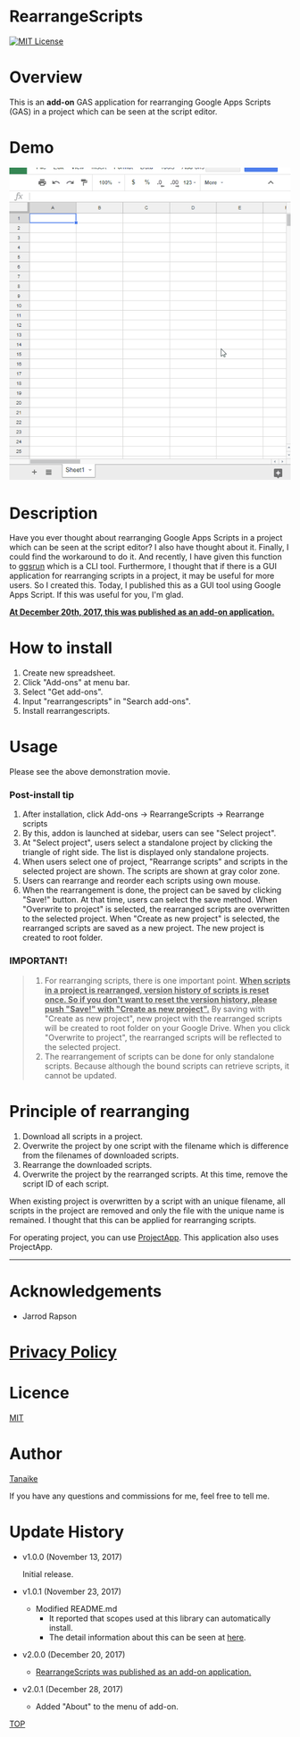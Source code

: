 RearrangeScripts
=====

<a name="TOP"></a>
[![MIT License](http://img.shields.io/badge/license-MIT-blue.svg?style=flat)](LICENCE)

<a name="Overview"></a>
# Overview
This is an **add-on** GAS application for rearranging Google Apps Scripts (GAS) in a project which can be seen at the script editor.

# Demo
![](images/demo.gif)

<a name="Description"></a>
# Description
Have you ever thought about rearranging Google Apps Scripts in a project which can be seen at the script editor? I also have thought about it. Finally, I could find the workaround to do it. And recently, I have given this function to [ggsrun](https://github.com/tanaikech/ggsrun/blob/master/help/README.md#rearrangescripts) which is a CLI tool. Furthermore, I thought that if there is a GUI application for rearranging scripts in a project, it may be useful for more users. So I created this. Today, I published this as a GUI tool using Google Apps Script. If this was useful for you, I'm glad.

**[At December 20th, 2017, this was published as an add-on application.](https://chrome.google.com/webstore/detail/rearrangescripts/ndaicidjkbcpajgejcclgfdcncpoekml?utm_source=permalink)**

# How to install
1. Create new spreadsheet.
1. Click "Add-ons" at menu bar.
1. Select "Get add-ons".
1. Input "rearrangescripts" in "Search add-ons".
1. Install rearrangescripts.


# Usage
Please see the above demonstration movie.

### Post-install tip
1. After installation, click Add-ons -> RearrangeScripts -> Rearrange scripts
2. By this, addon is launched at sidebar, users can see "Select project".
3. At "Select project", users select a standalone project by clicking the triangle of right side. The list is displayed only standalone projects.
4. When users select one of project, "Rearrange scripts" and scripts in the selected project are shown. The scripts are shown at gray color zone.
5. Users can rearrange and reorder each scripts using own mouse.
6. When the rearrangement is done, the project can be saved by clicking "Save!" button. At that time, users can select the save method. When "Overwrite to project" is selected, the rearranged scripts are overwritten to the selected project. When "Create as new project" is selected, the rearranged scripts are saved as a new project. The new project is created to root folder.

### IMPORTANT!
> 1. For rearranging scripts, there is one important point. <u>**When scripts in a project is rearranged, version history of scripts is reset once. So if you don't want to reset the version history, please push "Save!" with "Create as new project".**</u> By saving with "Create as new project", new project with the rearranged scripts will be created to root folder on your Google Drive. When you click "Overwrite to project", the rearranged scripts will be reflected to the selected project.
> 2. The rearrangement of scripts can be done for only standalone scripts. Because although the bound scripts can retrieve scripts, it cannot be updated.

# Principle of rearranging
1. Download all scripts in a project.
1. Overwrite the project by one script with the filename which is difference from the filenames of downloaded scripts.
1. Rearrange the downloaded scripts.
1. Overwrite the project by the rearranged scripts. At this time, remove the script ID of each script.

When existing project is overwritten by a script with an unique filename, all scripts in the project are removed and only the file with the unique name is remained. I thought that this can be applied for rearranging scripts.

For operating project, you can use [ProjectApp](https://github.com/tanaikech/ProjectApp). This application also uses ProjectApp.

-----

# Acknowledgements
- Jarrod Rapson

# [Privacy Policy](https://tanaikebox.github.io/2017/12/13/privacy-policy/)

<a name="Licence"></a>
# Licence
[MIT](LICENCE)

<a name="Author"></a>
# Author
[Tanaike](https://tanaikech.github.io/about/)

If you have any questions and commissions for me, feel free to tell me.

<a name="Update_History"></a>
# Update History
* v1.0.0 (November 13, 2017)

    Initial release.

* v1.0.1 (November 23, 2017)

    - Modified README.md
        - It reported that scopes used at this library can automatically install.
        - The detail information about this can be seen at [here](https://gist.github.com/tanaikech/23ddf599a4155b66f1029978bba8153b).

* v2.0.0 (December 20, 2017)

    - [RearrangeScripts was published as an add-on application.](https://chrome.google.com/webstore/detail/rearrangescripts/ndaicidjkbcpajgejcclgfdcncpoekml?utm_source=permalink)

* v2.0.1 (December 28, 2017)

    - Added "About" to the menu of add-on.


[TOP](#TOP)
